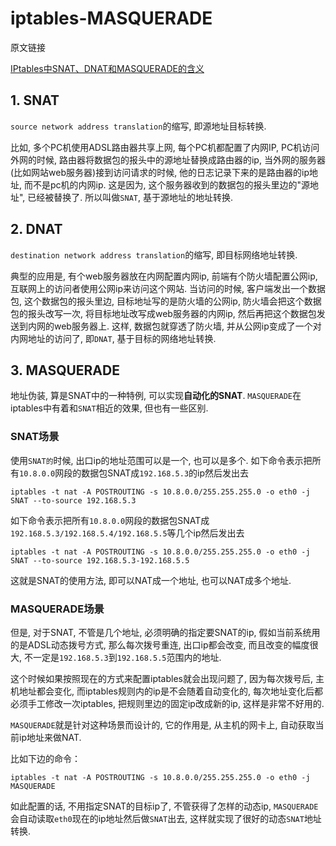 # iptables-MASQUERADE

原文链接 

[IPtables中SNAT、DNAT和MASQUERADE的含义](http://blog.csdn.net/jk110333/article/details/8229828)

## 1. SNAT

`source network address translation`的缩写, 即源地址目标转换. 

比如, 多个PC机使用ADSL路由器共享上网, 每个PC机都配置了内网IP, PC机访问外网的时候, 路由器将数据包的报头中的源地址替换成路由器的ip, 当外网的服务器(比如网站web服务器)接到访问请求的时候, 他的日志记录下来的是路由器的ip地址, 而不是pc机的内网ip. 这是因为, 这个服务器收到的数据包的报头里边的"源地址", 已经被替换了. 所以叫做`SNAT`, 基于源地址的地址转换. 

## 2. DNAT

`destination network address translation`的缩写, 即目标网络地址转换.

典型的应用是, 有个web服务器放在内网配置内网ip, 前端有个防火墙配置公网ip, 互联网上的访问者使用公网ip来访问这个网站. 当访问的时候, 客户端发出一个数据包, 这个数据包的报头里边, 目标地址写的是防火墙的公网ip, 防火墙会把这个数据包的报头改写一次, 将目标地址改写成web服务器的内网ip, 然后再把这个数据包发送到内网的web服务器上. 这样, 数据包就穿透了防火墙, 并从公网ip变成了一个对内网地址的访问了, 即`DNAT`, 基于目标的网络地址转换. 

## 3. MASQUERADE

地址伪装, 算是SNAT中的一种特例, 可以实现**自动化的SNAT**. `MASQUERADE`在iptables中有着和`SNAT`相近的效果, 但也有一些区别. 

### SNAT场景

使用`SNAT的`时候, 出口ip的地址范围可以是一个, 也可以是多个. 如下命令表示把所有`10.8.0.0`网段的数据包SNAT成`192.168.5.3`的ip然后发出去

```
iptables -t nat -A POSTROUTING -s 10.8.0.0/255.255.255.0 -o eth0 -j SNAT --to-source 192.168.5.3
```

如下命令表示把所有`10.8.0.0`网段的数据包SNAT成`192.168.5.3/192.168.5.4/192.168.5.5`等几个ip然后发出去

```
iptables -t nat -A POSTROUTING -s 10.8.0.0/255.255.255.0 -o eth0 -j SNAT --to-source 192.168.5.3-192.168.5.5
```

这就是SNAT的使用方法, 即可以NAT成一个地址, 也可以NAT成多个地址.

### MASQUERADE场景

但是, 对于SNAT, 不管是几个地址, 必须明确的指定要SNAT的ip, 假如当前系统用的是ADSL动态拨号方式, 那么每次拨号重连, 出口ip都会改变, 而且改变的幅度很大, 不一定是`192.168.5.3`到`192.168.5.5`范围内的地址. 

这个时候如果按照现在的方式来配置iptables就会出现问题了, 因为每次拨号后, 主机地址都会变化, 而iptables规则内的ip是不会随着自动变化的, 每次地址变化后都必须手工修改一次iptables, 把规则里边的固定ip改成新的ip, 这样是非常不好用的. 

`MASQUERADE`就是针对这种场景而设计的, 它的作用是, 从主机的网卡上, 自动获取当前ip地址来做NAT. 

比如下边的命令：

```
iptables -t nat -A POSTROUTING -s 10.8.0.0/255.255.255.0 -o eth0 -j MASQUERADE
```

如此配置的话, 不用指定SNAT的目标ip了, 不管获得了怎样的动态ip, `MASQUERADE`会自动读取`eth0`现在的ip地址然后做`SNAT`出去, 这样就实现了很好的动态`SNAT`地址转换. 
